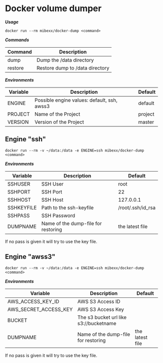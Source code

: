 Docker volume dumper
=====================

***Usage***  
```
docker run --rm mibexx/docker-dump <command>
```

***Commands***

| Command | Description |
| -------- | ----------- |
| dump | Dump the /data directory |
| restore | Restore dump to /data directory |


***Environments***  

| Variable | Description | Default |
| -------- | ----------- | ------- |
| ENGINE | Possible engine values: default, ssh, awss3 | default |
| PROJECT | Name of the Project | project |
| VERSION | Version of the Project | master |


Engine "ssh"
------------
```
docker run --rm -v ~/data:/data -e ENGINE=ssh mibexx/docker-dump <command>
```

***Environments***

| Variable | Description | Default |
| -------- | ----------- | ------- |
| SSHUSER | SSH User | root |
| SSHPORT | SSH Port | 22 |
| SSHHOST | SSH Host | 127.0.0.1 |
| SSHKEYFILE | Path to the ssh-keyfile | /root/.ssh/id_rsa |
| SSHPASS | SSH Password |  |
| DUMPNAME | Name of the dump-file for restoring | the latest file |

If no pass is given it will try to use the key file.


Engine "awss3"
------------
```
docker run --rm -v ~/data:/data -e ENGINE=ssh mibexx/docker-dump <command>
```

***Environments***

| Variable | Description | Default |
| -------- | ----------- | ------- |
| AWS_ACCESS_KEY_ID | AWS S3 Access ID |  |
| AWS_SECRET_ACCESS_KEY | AWS S3 Access Key |  |
| BUCKET | The s3 bucket url like s3://bucketname |  |
| DUMPNAME | Name of the dump-file for restoring | the latest file |

If no pass is given it will try to use the key file.